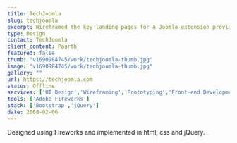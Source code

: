 ```yaml
---
title: TechJoomla
slug: techjoomla
excerpt: Wireframed the key landing pages for a Joomla extension providers new website.
type: Design
contact: TechJoomla
client_content: Paarth
featured: false
thumb: "v1690984745/work/techjoomla-thumb.jpg"
image: "v1690984745/work/techjoomla-thumb.jpg"
gallery: ""
url: https://techjoomla.com
status: Offline
services: ['UI Design','Wireframing','Prototyping','Front-end Development']
tools: ['Adobe Fireworks']
stack: ['Bootstrap','jQuery']
date: 2008-02-06
---
```

Designed using Fireworks and implemented in html, css and jQuery.